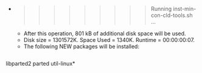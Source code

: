 * >>>>>>>>> Running inst-min-con-cld-tools.sh ...
  * After this operation, 801 kB of additional disk space will be used.
  * Disk size = 1301572K. Space Used = 1340K. Runtime = 00:00:00:07.
  * The following NEW packages will be installed:
  ```bash
libparted2 parted util-linux*
  ```
